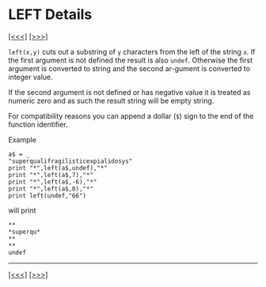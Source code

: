 # LEFT Details

[\[\<\<\<\]](ug_25.114.md) [\[\>\>\>\]](ug_25.115.md)

`left(x,y)` cuts out a substring of `y` characters from the left of the
string `x`. If the first argument is not defined the result is also
`undef`. Otherwise the first argument is converted to string and the
second ar-gument is converted to integer value.

If the second argument is not defined or has negative value it is
treated as numeric zero and as such the result string will be empty
string.

For compatibility reasons you can append a dollar (`$`) sign to the end
of the function identifier.

Example

    a$ = _
    "superqualifragilisticexpialidosys"
    print "*",left(a$,undef),"*"
    print "*",left(a$,7),"*"
    print "*",left(a$,-6),"*"
    print "*",left(a$,0),"*"
    print left(undef,"66")

will print

    **
    *superqu*
    **
    **
    undef

-----

[\[\<\<\<\]](ug_25.114.md) [\[\>\>\>\]](ug_25.115.md)

